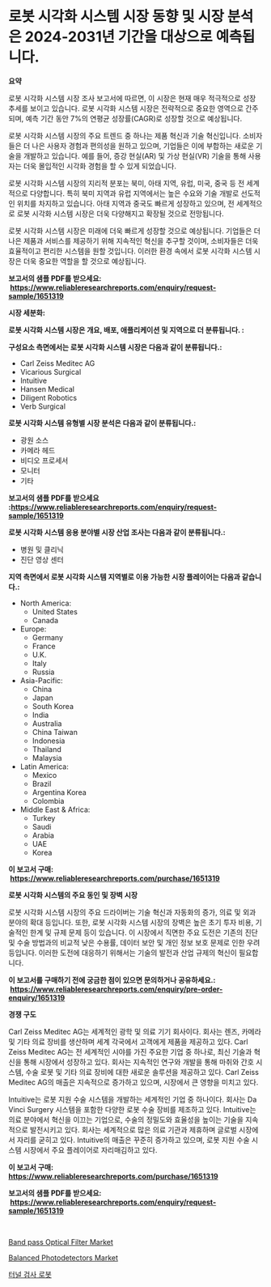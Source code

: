 <p><h1>로봇 시각화 시스템 시장 동향 및 시장 분석은 2024-2031년 기간을 대상으로 예측됩니다.</h1></p><p><strong>요약</strong></p>
<p><p>로봇 시각화 시스템 시장 조사 보고서에 따르면, 이 시장은 현재 매우 적극적으로 성장 추세를 보이고 있습니다. 로봇 시각화 시스템 시장은 전략적으로 중요한 영역으로 간주되며, 예측 기간 동안 7%의 연평균 성장률(CAGR)로 성장할 것으로 예상됩니다. </p><p>로봇 시각화 시스템 시장의 주요 트렌드 중 하나는 제품 혁신과 기술 혁신입니다. 소비자들은 더 나은 사용자 경험과 편의성을 원하고 있으며, 기업들은 이에 부합하는 새로운 기술을 개발하고 있습니다. 예를 들어, 증강 현실(AR) 및 가상 현실(VR) 기술을 통해 사용자는 더욱 몰입적인 시각화 경험을 할 수 있게 되었습니다.</p><p>로봇 시각화 시스템 시장의 지리적 분포는 북미, 아태 지역, 유럽, 미국, 중국 등 전 세계적으로 다양합니다. 특히 북미 지역과 유럽 지역에서는 높은 수요와 기술 개발로 선도적인 위치를 차지하고 있습니다. 아태 지역과 중국도 빠르게 성장하고 있으며, 전 세계적으로 로봇 시각화 시스템 시장은 더욱 다양해지고 확장될 것으로 전망됩니다.</p><p>로봇 시각화 시스템 시장은 미래에 더욱 빠르게 성장할 것으로 예상됩니다. 기업들은 더 나은 제품과 서비스를 제공하기 위해 지속적인 혁신을 추구할 것이며, 소비자들은 더욱 효율적이고 편리한 시스템을 원할 것입니다. 이러한 환경 속에서 로봇 시각화 시스템 시장은 더욱 중요한 역할을 할 것으로 예상됩니다.</p></p>
<p><strong>보고서의 샘플 PDF를 받으세요: &nbsp;<a href="https://www.reliableresearchreports.com/enquiry/request-sample/1651319">https://www.reliableresearchreports.com/enquiry/request-sample/1651319</a></strong></p>
<p><strong>시장 세분화:</strong></p>
<p><strong> 로봇 시각화 시스템 시장은 개요, 배포, 애플리케이션 및 지역으로 더 분류됩니다. :</strong></p>
<p><strong>구성요소 측면에서는 로봇 시각화 시스템 시장은 다음과 같이 분류됩니다.:</strong></p>
<p><ul><li>Carl Zeiss Meditec AG</li><li>Vicarious Surgical</li><li>Intuitive</li><li>Hansen Medical</li><li>Diligent Robotics</li><li>Verb Surgical</li></ul></p>
<p><strong> 로봇 시각화 시스템 유형별 시장 분석은 다음과 같이 분류됩니다.:</strong></p>
<p><ul><li>광원 소스</li><li>카메라 헤드</li><li>비디오 프로세서</li><li>모니터</li><li>기타</li></ul></p>
<p><strong>보고서의 샘플 PDF를 받으세요 :<a href="https://www.reliableresearchreports.com/enquiry/request-sample/1651319">https://www.reliableresearchreports.com/enquiry/request-sample/1651319</a></strong></p>
<p><strong> 로봇 시각화 시스템 응용 분야별 시장 산업 조사는 다음과 같이 분류됩니다.:</strong></p>
<p><ul><li>병원 및 클리닉</li><li>진단 영상 센터</li></ul></p>
<p><strong>지역 측면에서 로봇 시각화 시스템 지역별로 이용 가능한 시장 플레이어는 다음과 같습니다.:</strong></p>
<p><ul>
    <li>
        North America:
        <ul>
            <li>United States</li>
            <li>Canada</li>
        </ul>
    </li>
    <li>
        Europe:
        <ul>
            <li>Germany</li>
            <li>France</li>
            <li>U.K.</li>
            <li>Italy</li>
            <li>Russia</li>
        </ul>
    </li>
    <li>
        Asia-Pacific:
        <ul>
            <li>China</li>
            <li>Japan</li>
            <li>South Korea</li>
            <li>India</li>
            <li>Australia</li>
            <li>China Taiwan</li>
            <li>Indonesia</li>
            <li>Thailand</li>
            <li>Malaysia</li>
        </ul>
    </li>
    <li>
        Latin America:
        <ul>
            <li>Mexico</li>
            <li>Brazil</li>
            <li>Argentina Korea</li>
            <li>Colombia</li>
        </ul>
    </li>
    <li>
        Middle East & Africa:
        <ul>
            <li>Turkey</li>
            <li>Saudi</li>
            <li>Arabia</li>
            <li>UAE</li>
            <li>Korea</li>
        </ul>
    </li>
    </ul></p>
<p><strong>이 보고서 구매: &nbsp;<a href="https://www.reliableresearchreports.com/purchase/1651319">https://www.reliableresearchreports.com/purchase/1651319</a></strong></p>
<p><strong>로봇 시각화 시스템의 주요 동인 및 장벽 시장</strong></p>
<p><p>로봇 시각화 시스템 시장의 주요 드라이버는 기술 혁신과 자동화의 증가, 의료 및 외과 분야의 확대 등입니다. 또한, 로봇 시각화 시스템 시장의 장벽은 높은 초기 투자 비용, 기술적인 한계 및 규제 문제 등이 있습니다. 이 시장에서 직면한 주요 도전은 기존의 진단 및 수술 방법과의 비교적 낮은 수용률, 데이터 보안 및 개인 정보 보호 문제로 인한 우려 등입니다. 이러한 도전에 대응하기 위해서는 기술의 발전과 산업 규제의 혁신이 필요합니다.</p></p>
<p><strong>이 보고서를 구매하기 전에 궁금한 점이 있으면 문의하거나 공유하세요.: &nbsp;<a href="https://www.reliableresearchreports.com/enquiry/pre-order-enquiry/1651319">https://www.reliableresearchreports.com/enquiry/pre-order-enquiry/1651319</a></strong></p>
<p><strong>경쟁 구도</strong></p>
<p><p>Carl Zeiss Meditec AG는 세계적인 광학 및 의료 기기 회사이다. 회사는 렌즈, 카메라 및 기타 의료 장비를 생산하며 세계 각국에서 고객에게 제품을 제공하고 있다. Carl Zeiss Meditec AG는 전 세계적인 시야를 가진 주요한 기업 중 하나로, 최신 기술과 혁신을 통해 시장에서 성장하고 있다. 회사는 지속적인 연구와 개발을 통해 마취와 간호 시스템, 수술 로봇 및 기타 의료 장비에 대한 새로운 솔루션을 제공하고 있다. Carl Zeiss Meditec AG의 매출은 지속적으로 증가하고 있으며, 시장에서 큰 영향을 미치고 있다.</p><p>Intuitive는 로봇 지원 수술 시스템을 개발하는 세계적인 기업 중 하나이다. 회사는 Da Vinci Surgery 시스템을 포함한 다양한 로봇 수술 장비를 제조하고 있다. Intuitive는 의료 분야에서 혁신을 이끄는 기업으로, 수술의 정밀도와 효율성을 높이는 기술을 지속적으로 발전시키고 있다. 회사는 세계적으로 많은 의료 기관과 제휴하며 글로벌 시장에서 자리를 굳히고 있다. Intuitive의 매출은 꾸준히 증가하고 있으며, 로봇 지원 수술 시스템 시장에서 주요 플레이어로 자리매김하고 있다.</p></p>
<p><strong>이 보고서 구매: &nbsp; <a href="https://www.reliableresearchreports.com/purchase/1651319">https://www.reliableresearchreports.com/purchase/1651319</a></strong></p>
<p><strong>보고서의 샘플 PDF를 받으세요: &nbsp;<a href="https://www.reliableresearchreports.com/enquiry/request-sample/1651319">https://www.reliableresearchreports.com/enquiry/request-sample/1651319</a></strong><strong></strong></p>
<p>&nbsp;</p>
<p><p><a href="https://github.com/edytherolanlouisejk1miz0wig/Market-Research-Report-List-1/blob/main/band-pass-optical-filter-market.md">Band pass Optical Filter Market</a></p><p><a href="https://github.com/peachesmcdowel1/Market-Research-Report-List-2/blob/main/balanced-photodetectors-market.md">Balanced Photodetectors Market</a></p><p><a href="https://github.com/LanceOlsotn8978/Market-Research-Report-List-1/blob/main/534802810374.md">터널 검사 로봇</a></p></p>